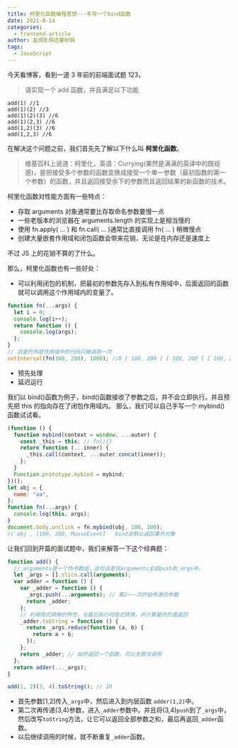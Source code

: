 ```yaml
---
title: 柯里化函数编程思想---手写一个bind函数
date: 2021-8-14
categories:
  - frontend-article
author: 盐焗乳鸽还要砂锅
tags:
  - JavaScript
---
```


今天看博客，看到一道 3 年前的前端面试题 123，

> 请实现一个 add 函数，并且满足以下功能

```
add(1) //1
add(1)(2) //3
add(1)(2)(3) //6
add(1)(2,3) //6
add(1,2)(3) //6
add(1,2,3) //6
```

在解决这个问题之前，我们首先先了解以下什么叫 **柯里化函数**。

> 维基百科上说道：柯里化，英语：Currying(果然是满满的英译中的既视感)，是把接受多个参数的函数变换成接受一个单一参数（最初函数的第一个参数）的函数，并且返回接受余下的参数而且返回结果的新函数的技术。

柯里化函数对性能方面有一些特点：

- 存取 arguments 对象通常要比存取命名参数要慢一点
- 一些老版本的浏览器在 arguments.length 的实现上是相当慢的
- 使用 fn.apply( … ) 和 fn.call( … )通常比直接调用 fn( … ) 稍微慢点
- 创建大量嵌套作用域和闭包函数会带来花销，无论是在内存还是速度上

不过 JS 上的花销不算的了什么。

那么，柯里化函数也有一些好处：

- 可以利用闭包的机制，把最初的参数先存入到私有作用域中，后面返回的函数就可以调用这个作用域内的变量了。

```js
function fn(...args) {
  let i = 0;
  console.log(i++);
  return function () {
    console.log(args);
  };
}
// 这里的外层作用域中的代码只被调用一次
setInterval(fn(100, 200), 1000); //0 [ 100, 200 ] [ 100, 200 ] [ 100, 200 ]
```

- 预先处理
- 延迟运行

我们以 bind()函数为例子，bind()函数接收了参数之后，并不会立即执行。并且预先把 this 的指向存在了闭包作用域内。
那么，我们可以自己手写一个 mybind()函数试试看。

```js
(function () {
  function mybind(context = window, ...outer) {
    const _this = this; // fn(){}
    return function (...inner) {
      _this.call(context, ...outer.concat(inner));
    };
  }
  Function.prototype.mybind = mybind;
})();
let obj = {
  name: "aa",
};
function fn(...args) {
  console.log(this, args);
}
document.body.onclick = fn.mybind(obj, 100, 200);
// obj , [100, 200, MouseEvent]   bind会默认返回事件对象
```

让我们回到开篇的面试题中，我们来解答一下这个经典题：

```js
function add() {
  // arguments是一个伪书数组，这句话是将arguments全部push到_args中。
  let _args = [].slice.call(arguments);
  var adder = function () {
    var _adder = function () {
      _args.push(...arguments); // 第2~~~次开始传递的参数
      return _adder;
    };
    // 利用隐式转换的特性，当最后执行时隐式转换，并计算最终的值返回
    _adder.toString = function () {
      return _args.reduce(function (a, b) {
        return a + b;
      });
    };
    return _adder; // 始终返回一个函数，可以无限次调用
  };
  return adder(..._args);
}

add(1, 2)(3, 4).toString(); // 10
```

- 首先参数[1,2]传入`_args`中，然后进入到内层函数 `adder(1,2)`中。
- 第二次再传递(3,4)参数，进入`_adder`参数中。并且将(3,4)`push`到了`_args`中，然后改写`toString`方法，让它可以返回全部参数之和，最后再返回`_adder`函数。
- 以后继续调用的时候，就不断重复`_adder`函数。
